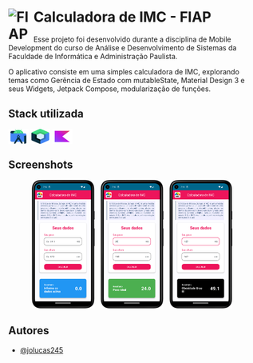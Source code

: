 
# Calculadora de IMC - FIAP <img align="left" width="10%" height="auto" title="FIAP" src="https://github.com/jolucas245/IMC-FIAP/assets/65248543/7fcfd37c-c033-49de-ad9a-e4adc58d92d6">


Esse projeto foi desenvolvido durante a disciplina de Mobile Development do curso de Análise e Desenvolvimento de Sistemas da Faculdade de Informática e Administração Paulista. 

O aplicativo consiste em uma simples calculadora de IMC, explorando temas como Gerência de Estado com mutableState, Material Design 3 e seus Widgets, Jetpack Compose, modularização de funções.



## Stack utilizada

<img align="center" alt="Joao-AndroidStudio" height="30" title="Android Studio" width="40" src="https://raw.githubusercontent.com/devicons/devicon/master/icons/androidstudio/androidstudio-original.svg"></td>
<img align="center" alt="Joao-Compose" height="30" title="Jetpack Compose" width="40" src="https://raw.githubusercontent.com/devicons/devicon/master/icons/jetpackcompose/jetpackcompose-original.svg"></td>
<img align="center" alt="Joao-Kotlin" height="30" title="Kotlin" width="40" src="https://raw.githubusercontent.com/devicons/devicon/master/icons/kotlin/kotlin-original.svg"></td>

## Screenshots

<div align="center">
<img width="25%" height="auto" src="https://raw.githubusercontent.com/jolucas245/IMC-FIAP/master/repo-images/default.png">&nbsp;&nbsp;
<img width="25%" height="auto" src="https://raw.githubusercontent.com/jolucas245/IMC-FIAP/master/repo-images/ideal.png">&nbsp;&nbsp;
<img width="25%" height="auto" src="https://raw.githubusercontent.com/jolucas245/IMC-FIAP/master/repo-images/gordao.png">&nbsp;&nbsp;
</div>


## Autores

- [@jolucas245](https://www.github.com/jolucas245)



